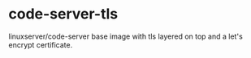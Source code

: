 # code-server-tls
linuxserver/code-server base image with tls layered on top and a let's encrypt certificate.
